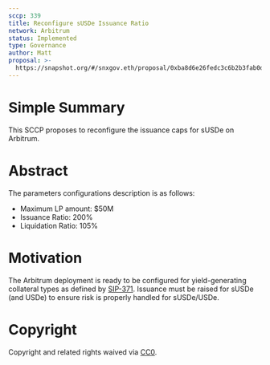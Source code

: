 ```yaml
---
sccp: 339
title: Reconfigure sUSDe Issuance Ratio
network: Arbitrum
status: Implemented
type: Governance
author: Matt
proposal: >-
  https://snapshot.org/#/snxgov.eth/proposal/0xba8d6e26fedc3c6b2b3fab0d6f1844f62d659d2776b9e55a78e2d2d9eed957ba
---
```


# Simple Summary
This SCCP proposes to reconfigure the issuance caps for sUSDe on Arbitrum.

# Abstract
The parameters configurations description is as follows:

- Maximum LP amount: $50M
- Issuance Ratio: 200%
- Liquidation Ratio: 105%

# Motivation

The Arbitrum deployment is ready to be configured for yield-generating collateral types as defined by [SIP-371](https://sips.synthetix.io/sips/sip-371/). Issuance must be raised for sUSDe (and USDe) to ensure risk is properly handled for sUSDe/USDe.

# Copyright
Copyright and related rights waived via [CC0](https://creativecommons.org/publicdomain/zero/1.0/).

